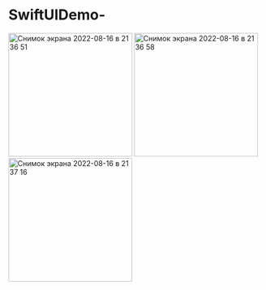 # SwiftUIDemo- 

<img width="244" alt="Снимок экрана 2022-08-16 в 21 36 51" src="https://user-images.githubusercontent.com/104830313/184954796-4140c1ab-5c24-426b-ac4e-cf4394ccf7f9.png">
<img width="244" alt="Снимок экрана 2022-08-16 в 21 36 58" src="https://user-images.githubusercontent.com/104830313/184954802-3e573f4a-6e3a-4d86-b02b-7878375ebe05.png">
<img width="244" alt="Снимок экрана 2022-08-16 в 21 37 16" src="https://user-images.githubusercontent.com/104830313/184954808-09b27f31-5cf9-42ed-b930-9e4bd5a5b64d.png">
